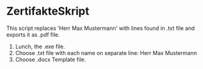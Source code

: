 # ZertifakteSkript

This script replaces 'Herr Max Mustermann' with lines found in .txt file and exports it as .pdf file.
1. Lunch, the .exe file.
2. Choose .txt file with each name on separate line: Herr Max Mustermann
3. Choose .docx Template file.

